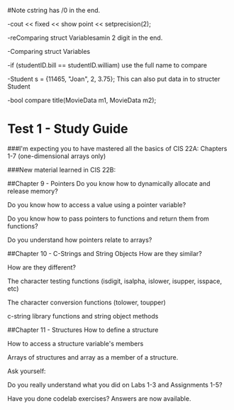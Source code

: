 #Note
cstring has /0 in the end.

-cout << fixed << show point << setprecision(2);

-reComparing struct Variablesamin 2 digit in the end.

-Comparing struct Variables 

-if (studentID.bill == studentID.william) use the full name to compare 

-Student s = {11465, "Joan", 2, 3.75}; This can also put data in to structer Student

-bool compare title(MovieData m1, MovieData m2);





Test 1 - Study Guide
====
###I'm expecting you to have mastered all the basics of CIS 22A: Chapters 1-7 (one-dimensional arrays only)

###New material learned in CIS 22B: 

##Chapter 9 - Pointers
Do you know how to dynamically allocate and release memory?

Do you know how to access a value using a pointer variable?

Do you know how to pass pointers to functions and return them from functions?

Do you understand how pointers relate to arrays?

##Chapter 10 - C-Strings and String Objects
How are they similar?

How are they different?

The character testing functions (isdigit, isalpha, islower, isupper, isspace, etc)

The character conversion functions (tolower, toupper)

c-string library functions and string object methods

##Chapter 11 - Structures
How to define a structure

How to access a structure variable's members

Arrays of structures and array as a member of a structure.


Ask yourself:

Do you really understand what you did on Labs 1-3 and Assignments 1-5?

Have you done codelab exercises? Answers are now available.
